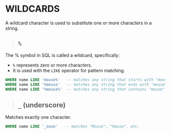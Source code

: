# WILDCARDS

A wildcard character is used to substitute one or more characters in a string.

> ## `%`

The % symbol in SQL is called a wildcard, specifically:

- `%` represents zero or more characters.
- It is used with the `LIKE` operator for pattern matching.

```sql
WHERE name LIKE 'mouse%'   -- matches any string that starts with "mouse"
WHERE name LIKE '%mouse'   -- matches any string that ends with "mouse"
WHERE name LIKE '%mouse%'  -- matches any string that contains "mouse"
```

> ## `_` (underscore)

Matches exactly one character.

```sql
WHERE name LIKE '_ouse'   -- matches "Mouse", "House", etc.
```
